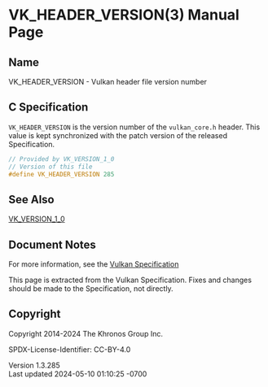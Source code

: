 # VK_HEADER_VERSION(3) Manual Page

## Name

VK_HEADER_VERSION - Vulkan header file version number



## <a href="#_c_specification" class="anchor"></a>C Specification

`VK_HEADER_VERSION` is the version number of the `vulkan_core.h` header.
This value is kept synchronized with the patch version of the released
Specification.

``` c
// Provided by VK_VERSION_1_0
// Version of this file
#define VK_HEADER_VERSION 285
```

## <a href="#_see_also" class="anchor"></a>See Also

[VK_VERSION_1_0](https://registry.khronos.org/vulkan/specs/1.3-extensions/man/html/VK_VERSION_1_0.html)

## <a href="#_document_notes" class="anchor"></a>Document Notes

For more information, see the <a
href="https://registry.khronos.org/vulkan/specs/1.3-extensions/html/vkspec.html#VK_HEADER_VERSION"
target="_blank" rel="noopener">Vulkan Specification</a>

This page is extracted from the Vulkan Specification. Fixes and changes
should be made to the Specification, not directly.

## <a href="#_copyright" class="anchor"></a>Copyright

Copyright 2014-2024 The Khronos Group Inc.

SPDX-License-Identifier: CC-BY-4.0

Version 1.3.285  
Last updated 2024-05-10 01:10:25 -0700
